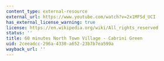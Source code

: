 ```yaml
---
content_type: external-resource
external_url: https://www.youtube.com/watch?v=2x1MFSd_UCI
has_external_license_warning: true
license: https://en.wikipedia.org/wiki/All_rights_reserved
status: ''
title: 60 minutes North Town Village - Cabrini Green
uid: 2ceeadcc-296a-4330-a652-23b7b7ea599a
wayback_url: ''
---
```

